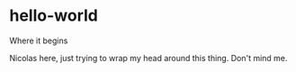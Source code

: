 # hello-world
Where it begins

Nicolas here, just trying to wrap my head around this thing. 
Don't mind me.
